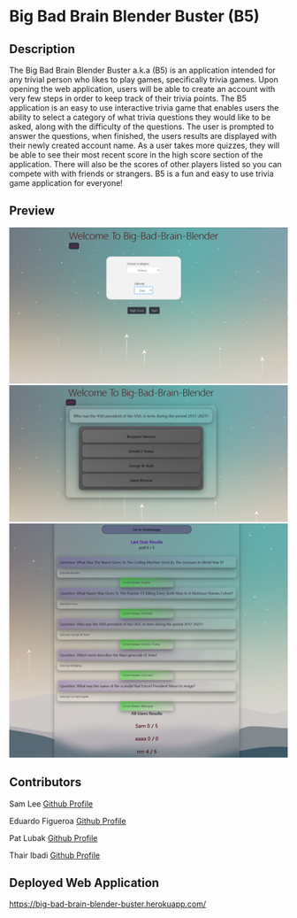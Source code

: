# Big Bad Brain Blender Buster (B5)

## Description 
The Big Bad Brain Blender Buster a.k.a (B5) is an application intended for any trivial person who likes to play games, specifically trivia games. Upon opening the web application, users will be able to create an account with very few steps in order to keep track of their trivia points. The B5 application is an easy to use interactive trivia game that enables users the ability to select a category of what trivia questions they would like to be asked, along with the difficulty of the questions. The user is prompted to answer the questions, when finished,  the users results are displayed with their newly created account name. As a user takes more quizzes, they will be able to see their most recent score in the high score section of the application. There will also be the scores of other players listed so you can compete with with friends or strangers. B5 is a fun and easy to use trivia game application for everyone!


## Preview 
![](./public/Assets/Screenshot%202022-12-01%20100140(cat).png)
![](./public/Assets/Screenshot%202022-12-01%20100257(quiz).png)
![](./public/Assets/Screenshot%202022-12-01%2010041(res).png)


## Contributors 
Sam Lee
[Github Profile](https://github.com/samlee088)

Eduardo Figueroa 
[Github Profile](https://github.com/eddiefigueroa18)

Pat Lubak 
[Github Profile](https://github.com/PatL8822) 

Thair Ibadi 
[Github Profile](https://github.com/Thair-i)


## Deployed Web Application  
https://big-bad-brain-blender-buster.herokuapp.com/
